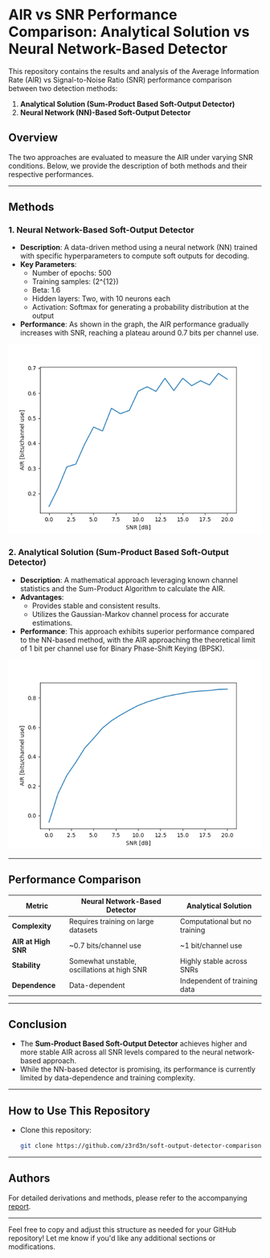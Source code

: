 # AIR vs SNR Performance Comparison: Analytical Solution vs Neural Network-Based Detector

This repository contains the results and analysis of the Average Information Rate (AIR) vs Signal-to-Noise Ratio (SNR) performance comparison between two detection methods:

1. **Analytical Solution (Sum-Product Based Soft-Output Detector)**
2. **Neural Network (NN)-Based Soft-Output Detector**

## Overview

The two approaches are evaluated to measure the AIR under varying SNR conditions. Below, we provide the description of both methods and their respective performances.

---

## Methods

### 1. Neural Network-Based Soft-Output Detector
- **Description**: A data-driven method using a neural network (NN) trained with specific hyperparameters to compute soft outputs for decoding.
- **Key Parameters**:
  - Number of epochs: 500
  - Training samples: \(2^{12}\)
  - Beta: 1.6
  - Hidden layers: Two, with 10 neurons each
  - Activation: Softmax for generating a probability distribution at the output
- **Performance**: As shown in the graph, the AIR performance gradually increases with SNR, reaching a plateau around 0.7 bits per channel use.

![NN-based AIR vs SNR](AIRvsSNR_nn_estimation.png)

### 2. Analytical Solution (Sum-Product Based Soft-Output Detector)
- **Description**: A mathematical approach leveraging known channel statistics and the Sum-Product Algorithm to calculate the AIR.
- **Advantages**:
  - Provides stable and consistent results.
  - Utilizes the Gaussian-Markov channel process for accurate estimations.
- **Performance**: This approach exhibits superior performance compared to the NN-based method, with the AIR approaching the theoretical limit of 1 bit per channel use for Binary Phase-Shift Keying (BPSK).

![Analytical AIR vs SNR](AIRvsSNR_analytical_solution.png)

---

## Performance Comparison

| Metric            | Neural Network-Based Detector | Analytical Solution         |
|--------------------|--------------------------------|------------------------------|
| **Complexity**     | Requires training on large datasets | Computational but no training |
| **AIR at High SNR**| ~0.7 bits/channel use         | ~1 bit/channel use           |
| **Stability**      | Somewhat unstable, oscillations at high SNR | Highly stable across SNRs    |
| **Dependence**     | Data-dependent                | Independent of training data |

---

## Conclusion

- The **Sum-Product Based Soft-Output Detector** achieves higher and more stable AIR across all SNR levels compared to the neural network-based approach.
- While the NN-based detector is promising, its performance is currently limited by data-dependence and training complexity.

---

## How to Use This Repository

- Clone this repository:
   ```bash
   git clone https://github.com/z3rd3n/soft-output-detector-comparison.git
   ```


---

## Authors

For detailed derivations and methods, please refer to the accompanying [report](soft_decoder_report.pdf).

--- 

Feel free to copy and adjust this structure as needed for your GitHub repository! Let me know if you'd like any additional sections or modifications.
